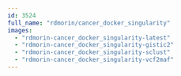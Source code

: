 ```yaml
---
id: 3524
full_name: "rdmorin/cancer_docker_singularity"
images: 
  - "rdmorin-cancer_docker_singularity-latest"
  - "rdmorin-cancer_docker_singularity-gistic2"
  - "rdmorin-cancer_docker_singularity-sclust"
  - "rdmorin-cancer_docker_singularity-vcf2maf"
---
```

